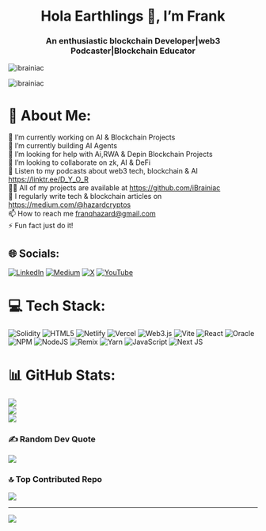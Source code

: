 
<h1 align="center">Hola Earthlings 👋, I’m Frank </h1>
<h3 align="center">An enthusiastic blockchain Developer|web3 Podcaster|Blockchain Educator</h3>
<p align="left"> <img src="https://media.giphy.com/media/RbDKaczqWovIugyJmW/giphy.gif" alt="ibrainiac" /> </p>
<p align="left"> <img src="https://komarev.com/ghpvc/?username=ibrainiac&label=Profile%20views&color=0e75b6&style=flat" alt="ibrainiac" /> </p>



# 💫 About Me:
🔭 I’m currently working on AI & Blockchain Projects<br>🌱 I’m currently building AI Agents<br>🤝 I’m looking for help with Ai,RWA & Depin Blockchain Projects<br>👯 I’m looking to collaborate on zk, AI & DeFi <br>💬 Listen to my podcasts about web3 tech, blockchain & AI https://linktr.ee/D_Y_O_R <br>👨‍💻 All of my projects are available at https://github.com/iBrainiac<br>📝 I regularly write tech & blockchain articles on https://medium.com/@hazardcryptos<br>📫 How to reach me franqhazard@gmail.com<br>⚡ Fun fact just do it!


## 🌐 Socials:
[![LinkedIn](https://img.shields.io/badge/LinkedIn-%230077B5.svg?logo=linkedin&logoColor=white)](https://linkedin.com/in/https://www.linkedin.com/in/francis-waweru-90886b1a5/) [![Medium](https://img.shields.io/badge/Medium-12100E?logo=medium&logoColor=white)](https://medium.com/@@hazardcryptos) [![X](https://img.shields.io/badge/X-black.svg?logo=X&logoColor=white)](https://x.com/hazardkrypto) [![YouTube](https://img.shields.io/badge/YouTube-%23FF0000.svg?logo=YouTube&logoColor=white)](https://youtube.com/@https://www.youtube.com/@d.y.o.r_show) 

# 💻 Tech Stack:
![Solidity](https://img.shields.io/badge/Solidity-%23363636.svg?style=for-the-badge&logo=solidity&logoColor=white) ![HTML5](https://img.shields.io/badge/html5-%23E34F26.svg?style=for-the-badge&logo=html5&logoColor=white) ![Netlify](https://img.shields.io/badge/netlify-%23000000.svg?style=for-the-badge&logo=netlify&logoColor=#00C7B7) ![Vercel](https://img.shields.io/badge/vercel-%23000000.svg?style=for-the-badge&logo=vercel&logoColor=white) ![Web3.js](https://img.shields.io/badge/web3.js-F16822?style=for-the-badge&logo=web3.js&logoColor=white) ![Vite](https://img.shields.io/badge/vite-%23646CFF.svg?style=for-the-badge&logo=vite&logoColor=white) ![React](https://img.shields.io/badge/react-%2320232a.svg?style=for-the-badge&logo=react&logoColor=%2361DAFB) ![Oracle](https://img.shields.io/badge/Oracle-F80000?style=for-the-badge&logo=oracle&logoColor=white) ![NPM](https://img.shields.io/badge/NPM-%23CB3837.svg?style=for-the-badge&logo=npm&logoColor=white) ![NodeJS](https://img.shields.io/badge/node.js-6DA55F?style=for-the-badge&logo=node.js&logoColor=white) ![Remix](https://img.shields.io/badge/remix-%23000.svg?style=for-the-badge&logo=remix&logoColor=white) ![Yarn](https://img.shields.io/badge/yarn-%232C8EBB.svg?style=for-the-badge&logo=yarn&logoColor=white) ![JavaScript](https://img.shields.io/badge/javascript-%23323330.svg?style=for-the-badge&logo=javascript&logoColor=%23F7DF1E) ![Next JS](https://img.shields.io/badge/Next-black?style=for-the-badge&logo=next.js&logoColor=white)
# 📊 GitHub Stats:
![](https://github-readme-stats.vercel.app/api?username=ibrainiac&theme=dark&hide_border=false&include_all_commits=false&count_private=false)<br/>
![](https://github-readme-streak-stats.herokuapp.com/?user=ibrainiac&theme=dark&hide_border=false)<br/>
![](https://github-readme-stats.vercel.app/api/top-langs/?username=ibrainiac&theme=dark&hide_border=false&include_all_commits=false&count_private=false&layout=compact)

### ✍️ Random Dev Quote
![](https://quotes-github-readme.vercel.app/api?type=horizontal&theme=dark)

### 🔝 Top Contributed Repo
![](https://github-contributor-stats.vercel.app/api?username=ibrainiac&limit=5&theme=dark&combine_all_yearly_contributions=true)

---
[![](https://visitcount.itsvg.in/api?id=ibrainiac&icon=0&color=0)](https://visitcount.itsvg.in)

